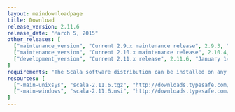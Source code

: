 ```yaml
---
layout: maindownloadpage
title: Download
release_version: 2.11.6
release_date: "March 5, 2015"
other_releases: [
  ["maintenance_version", "Current 2.9.x maintenance release", 2.9.3, "February 28, 2013"],
  ["maintenance_version", "Current 2.10.x maintenance release", 2.10.4, "March 24, 2014"],
  ["development_version", "Current 2.11.x release", 2.11.6, "January 14, 2015"]
]
requirements: "The Scala software distribution can be installed on any platform with a <a href='http://www.java.com/'>Java runtime</a>, version 1.6 or later."
resources: [
  ["-main-unixsys", "scala-2.11.6.tgz", "http://downloads.typesafe.com/scala/2.11.6/scala-2.11.6.tgz", "Max OS X, Unix, Cygwin", "25.87M"],
  ["-main-windows", "scala-2.11.6.msi", "http://downloads.typesafe.com/scala/2.11.6/scala-2.11.6.msi", "Windows (msi installer)", "107.88M"]
]
---
```

